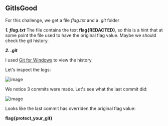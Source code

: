## GitIsGood

For this challenge, we get a file *flag.txt* and a *.git* folder

***1. flag.txt***
The file contains the text **flag{REDACTED}**, so this is a hint that at some point the file used to have the original flag value. Maybe we should check the git history.

***2. .git***

I used [Git for Windows](https://git-scm.com/download/win) to view the history.

Let's inspect the logs:

![image](https://user-images.githubusercontent.com/18334788/86826045-d6d3fb00-c098-11ea-99aa-dd9370d7623b.png)

We notice 3 commits were made. Let's see what the last commit did: 

![image](https://user-images.githubusercontent.com/18334788/86827130-4a2a3c80-c09a-11ea-9f0a-754f7b99f757.png)

Looks like the last commit has overriden the original flag value:

**flag{protect_your_git}**